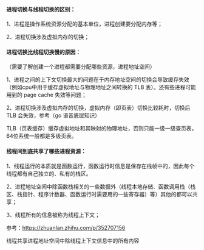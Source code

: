 #### 进程切换与线程切换的区别：

1、进程是操作系统资源分配的基本单位，进程创建要分配内存等；

2、进程切换涉及虚拟内存的切换；



#### 进程切换比线程切换慢的原因：

（需要了解创建一个进程都需要分配哪些资源，进程地址空间）

1、进程之间的上下文切换最大的问题在于内存地址空间的切换会导致缓存失效（例如cpu中用于缓存虚拟地址与物理地址之间转换的 TLB 表）。还有些进程可能用到的 page cache 失效等问题；

2、进程切换涉及虚拟内存的切换，虚拟内存（即页表）切换比较耗时，切换后 TLB 会失效，参考（go 语音底层知识）

TLB（页表缓存）缓存虚拟地址和其映射的物理地址，否则只能一级一级查页表，64位系统一般都是多级页表。



#### 线程间到底共享了哪些进程资源：

1、线程运行的本质就是函数运行，函数运行时信息是保存在栈帧中的，因此每个线程都有自己独立的、私有的栈区。

2、进程地址空间中除函数栈相关的一些数据外（线程本地存储、函数调用栈（栈区、栈指针、程序计数器、函数运行时需要用的一些寄存器）等）其他的都可以共享；

3、线程所有的信息被称为线程上下文；

参考：https://zhuanlan.zhihu.com/p/352707156



线程共享进程地址空间中除线程上下文信息中的所有内容
